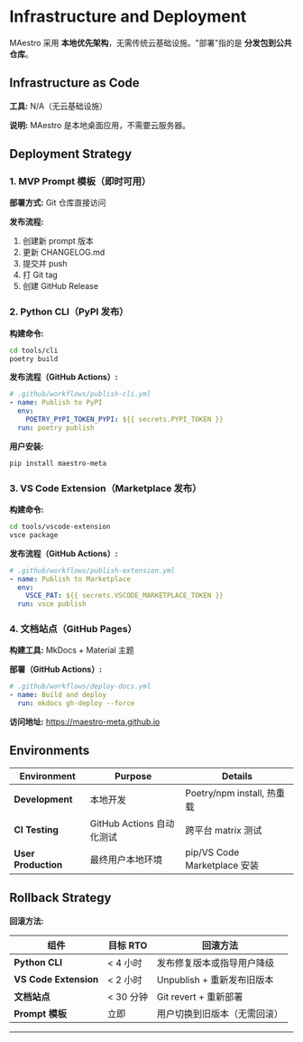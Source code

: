 # Infrastructure and Deployment

MAestro 采用 **本地优先架构**，无需传统云基础设施。"部署"指的是 **分发包到公共仓库**。

## Infrastructure as Code

**工具:** N/A（无云基础设施）

**说明:** MAestro 是本地桌面应用，不需要云服务器。

## Deployment Strategy

### 1. MVP Prompt 模板（即时可用）

**部署方式:** Git 仓库直接访问

**发布流程:**
1. 创建新 prompt 版本
2. 更新 CHANGELOG.md
3. 提交并 push
4. 打 Git tag
5. 创建 GitHub Release

### 2. Python CLI（PyPI 发布）

**构建命令:**
```bash
cd tools/cli
poetry build
```

**发布流程（GitHub Actions）:**
```yaml
# .github/workflows/publish-cli.yml
- name: Publish to PyPI
  env:
    POETRY_PYPI_TOKEN_PYPI: ${{ secrets.PYPI_TOKEN }}
  run: poetry publish
```

**用户安装:**
```bash
pip install maestro-meta
```

### 3. VS Code Extension（Marketplace 发布）

**构建命令:**
```bash
cd tools/vscode-extension
vsce package
```

**发布流程（GitHub Actions）:**
```yaml
# .github/workflows/publish-extension.yml
- name: Publish to Marketplace
  env:
    VSCE_PAT: ${{ secrets.VSCODE_MARKETPLACE_TOKEN }}
  run: vsce publish
```

### 4. 文档站点（GitHub Pages）

**构建工具:** MkDocs + Material 主题

**部署（GitHub Actions）:**
```yaml
# .github/workflows/deploy-docs.yml
- name: Build and deploy
  run: mkdocs gh-deploy --force
```

**访问地址:** https://maestro-meta.github.io

## Environments

| Environment | Purpose | Details |
|-------------|---------|---------|
| **Development** | 本地开发 | Poetry/npm install, 热重载 |
| **CI Testing** | GitHub Actions 自动化测试 | 跨平台 matrix 测试 |
| **User Production** | 最终用户本地环境 | pip/VS Code Marketplace 安装 |

## Rollback Strategy

**回滚方法:**

| 组件 | 目标 RTO | 回滚方法 |
|------|---------|---------|
| **Python CLI** | < 4 小时 | 发布修复版本或指导用户降级 |
| **VS Code Extension** | < 2 小时 | Unpublish + 重新发布旧版本 |
| **文档站点** | < 30 分钟 | Git revert + 重新部署 |
| **Prompt 模板** | 立即 | 用户切换到旧版本（无需回滚） |

---
